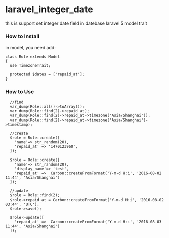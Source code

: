 # laravel_integer_date
this is support set integer date field in datebase laravel 5 model trait

### How to Install

in model, you need add:

```
class Role extends Model
{
  use TimezoneTrait;

  protected $dates = ['repaid_at'];
}
```

### How to Use

```
  //find
  var_dump(Role::all()->toArray());
  var_dump(Role::find(2)->repaid_at);
  var_dump(Role::find(2)->repaid_at->timezone('Asia/Shanghai'));
  var_dump(Role::find(2)->repaid_at->timezone('Asia/Shanghai')->timestamp);
  
  //create
  $role = Role::create([
    'name'=> str_random(20),
    'repaid_at' => '1470123960',
  ]);
  
  $role = Role::create([
    'name'=> str_random(20),
    'display_name'=> 'test',
    'repaid_at' =>  Carbon::createFromFormat('Y-m-d H:i', '2016-08-02 11:44', 'Asia/Shanghai')
  ]);
  
  //update
  $role = Role::find(2);
  $role->repaid_at = Carbon::createFromFormat('Y-m-d H:i', '2016-08-02 03:44', 'UTC');
  $role->save();
  
  $role->update([
    'repaid_at' =>  Carbon::createFromFormat('Y-m-d H:i', '2016-08-03 11:44', 'Asia/Shanghai')
  ]);

```



